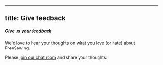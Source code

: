***

## title: Give feedback

<Note>

##### Give us your feedback

We'd love to hear your thoughts on what you love (or hate) about FreeSewing.

Please [join our chat room](https://discord.freesewing.org/) and share your thoughts.

</Note>
